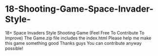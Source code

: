 # 18-Shooting-Game-Space-Invader-Style-
18+ Space Invaders Style Shooting Game (Feel Free To Contribute To Improve)
The Game.zip file includes the index.html
Please help me make this game something good
Thanks guys
You can contribute anyway possible!
